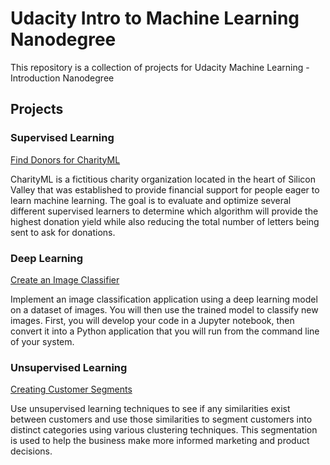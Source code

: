 # Udacity Intro to Machine Learning Nanodegree
This repository is a collection of projects for Udacity Machine Learning - Introduction Nanodegree

## Projects

### Supervised Learning 

[Find Donors for CharityML](https://github.com/richardvlas/udacity-machine-learning-introduction/finding_donors)

CharityML is a fictitious charity organization located in the heart of Silicon Valley that was established to provide financial support for people eager to learn machine learning. The goal is to evaluate and optimize several different supervised learners to determine which algorithm will provide the highest donation yield while also reducing the total number of letters being sent to ask for donations.

### Deep Learning

[Create an Image Classifier](https://www.google.com/)

Implement an image classification application using a deep learning model on a dataset of images. You will then use the trained model to classify new images. First, you will develop your code in a Jupyter notebook, then convert it into a Python application that you will run from the command line of your system.

### Unsupervised Learning

[Creating Customer Segments](https://www.google.com/)

Use unsupervised learning techniques to see if any similarities exist between customers and use those similarities to segment customers into distinct categories using various clustering techniques. This segmentation is used to help the business make more informed marketing and product decisions.
